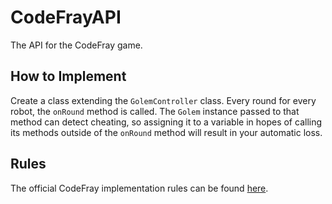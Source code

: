# CodeFrayAPI
The API for the CodeFray game.

## How to Implement
Create a class extending the `GolemController` class. Every round for every robot, the `onRound` method is called. The `Golem` instance passed to that method can detect cheating, so assigning it to a variable in hopes of calling its methods outside of the `onRound` method will result in your automatic loss.

## Rules
The official CodeFray implementation rules can be found [here](https://docs.google.com/document/d/1cg_IbfFtdI7_wAm_Ttkqc7ghfSiD8rrgepqDVgo0Mmk).
